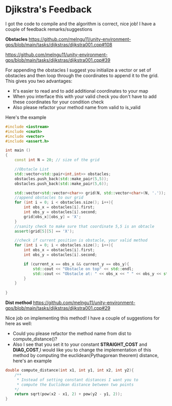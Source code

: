 # Djikstra's Feedback
I got the code to compile and the algorithm is correct, nice job! I have a couple of feedback remarks/suggestions

**Obstacles**
https://github.com/melngu11/unity-environment-gps/blob/main/tasks/dijkstras/dijkstra001.cpp#108

https://github.com/melngu11/unity-environment-gps/blob/main/tasks/dijkstras/dijkstra001.cpp#39

For appending the obstacles I suggest you initialize a vector or set of obstacles and then loop through the coordinates to append it to the grid. This gives you two advantages: 
- It's easier to read and to add additional coordinates to your map 
- When you interface this with your valid check you don't have to add these coordinates for your condition check 
- Also please refactor your method name from valid to is_valid

Here's the example

```cpp
#include <iostream>
#include <cmath>
#include <vector>
#include <assert.h>     

int main ()
{
    const int N = 20; // size of the grid

    //Obstacle List
    std::vector<std::pair<int,int>> obstacles;
    obstacles.push_back(std::make_pair(5,5));
    obstacles.push_back(std::make_pair(5,6));

    std::vector<std::vector<char>> grid(N, std::vector<char>(N, '.'));
    //append obstacles to our grid
    for (int i = 0; i < obstacles.size(); i++){
        int obs_x = obstacles[i].first;
        int obs_y = obstacles[i].second;
        grid[obs_x][obs_y] = 'X';
    }
    //sanity check to make sure that coordinate 5,5 is an obtacle
    assert(grid[5][5] == 'X');

    //check if current position is obstacle, your valid method    
    for (int i = 0; i < obstacles.size(); i++){
        int obs_x = obstacles[i].first;
        int obs_y = obstacles[i].second;

        if (current_x == obs_x && current_y == obs_y){
            std::cout << "Obstacle on top" << std::endl;
            std::cout << "Obstacle at: " << obs_x << " " << obs_y << std::endl;
        }
    }
    
}

```

**Dist method**
https://github.com/melngu11/unity-environment-gps/blob/main/tasks/dijkstras/dijkstra001.cpp#29

Nice job on implementing this method! I have a couple of suggestions for here as well:
- Could you please refactor the method name from dist to compute_distance()? 
- Also I see that you set it to your constant **STRAIGHT_COST** and **DIAG_COST**,I would like you to change the implementation of this method by computing the euclidean(Pythagorean theorem) distance, here's an example

```cpp
double compute_distance(int x1, int y1, int x2, int y2){
    /**
     * Instead of setting constant distances I want you to
     * compute the Euclidean distance between two points
    */
    return sqrt(pow(x2 - x1, 2) + pow(y2 - y1, 2));
}

```
